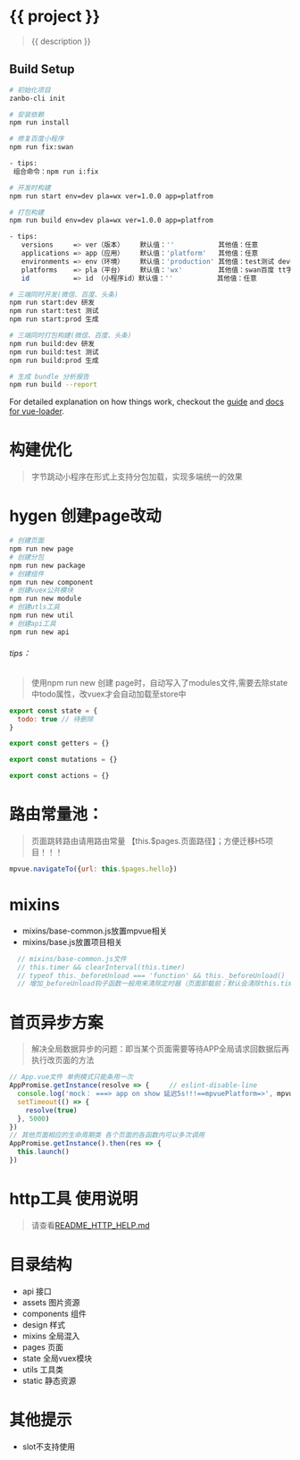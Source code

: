 # {{ project }}

> {{ description }}

## Build Setup


``` bash
# 初始化项目
zanbo-cli init

# 安装依赖
npm run install

# 修复百度小程序
npm run fix:swan

- tips:
 组合命令：npm run i:fix

# 开发时构建
npm run start env=dev pla=wx ver=1.0.0 app=platfrom

# 打包构建
npm run build env=dev pla=wx ver=1.0.0 app=platfrom

- tips:
   versions     => ver（版本）    默认值：''           其他值：任意
   applications => app（应用）    默认值：'platform'   其他值：任意 
   environments => env（环境）    默认值：'production' 其他值：test测试 dev研发
   platforms    => pla（平台）    默认值：'wx'         其他值：swan百度 tt字节
   id           => id （小程序id）默认值：''           其他值：任意 

# 三端同时开发(微信、百度、头条)
npm run start:dev 研发
npm run start:test 测试
npm run start:prod 生成

# 三端同时打包构建(微信、百度、头条)
npm run build:dev 研发
npm run build:test 测试
npm run build:prod 生成

# 生成 bundle 分析报告
npm run build --report
```

For detailed explanation on how things work, checkout the [guide](http://vuejs-templates.github.io/webpack/) and [docs for vue-loader](http://vuejs.github.io/vue-loader).

# 构建优化

> 字节跳动小程序在形式上支持分包加载，实现多端统一的效果

# hygen 创建page改动

```bash
# 创建页面
npm run new page
# 创建分包
npm run new package
# 创建组件
npm run new component
# 创建vuex公共模块
npm run new module
# 创建utls工具
npm run new util
# 创建api工具
npm run new api

```

###### tips： 
> 使用npm run new 创建 page时，自动写入了modules文件,需要去除state中todo属性，改vuex才会自动加载至store中

```js
export const state = {
  todo: true // 待删除
}

export const getters = {}

export const mutations = {}

export const actions = {}

```

# 路由常量池：
> 页面跳转路由请用路由常量 【this.$pages.页面路径】；方便迁移H5项目！！！
```js
mpvue.navigateTo({url: this.$pages.hello})
```

# mixins
- mixins/base-common.js放置mpvue相关  
- mixins/base.js放置项目相关
```js
  // mixins/base-common.js文件
  // this.timer && clearInterval(this.timer)
  // typeof this._beforeUnload === 'function' && this._beforeUnload()
  // 增加_beforeUnload钩子函数一般用来清除定时器（页面卸载前；默认会清除this.timer）
```

# 首页异步方案
> 解决全局数据异步的问题：即当某个页面需要等待APP全局请求回数据后再执行改页面的方法
```js
// App.vue文件 单例模式只能条用一次
AppPromise.getInstance(resolve => {     // eslint-disable-line
  console.log('mock： ===> app on show 延迟5s!!!==mpvuePlatform=>', mpvuePlatform)
  setTimeout(() => {
    resolve(true)
  }, 5000)
})
// 其他页面相应的生命周期类 各个页面的各函数内可以多次调用
AppPromise.getInstance().then(res => {
  this.launch()
})
```

# http工具 使用说明

> 请查看[README_HTTP_HELP.md](./README_HTTP_HELP.md)

# 目录结构
- api 接口
- assets 图片资源
- components 组件
- design 样式
- mixins 全局混入
- pages 页面
- state 全局vuex模块
- utils 工具类
- static 静态资源

# 其他提示
- slot不支持使用